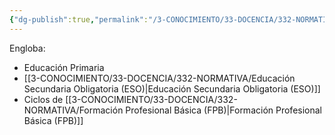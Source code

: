 ```yaml
---
{"dg-publish":true,"permalink":"/3-CONOCIMIENTO/33-DOCENCIA/332-NORMATIVA/Educación Básica/"}
---
```


Engloba:
- Educación Primaria
- [[3-CONOCIMIENTO/33-DOCENCIA/332-NORMATIVA/Educación Secundaria Obligatoria (ESO)\|Educación Secundaria Obligatoria (ESO)]]
- Ciclos de [[3-CONOCIMIENTO/33-DOCENCIA/332-NORMATIVA/Formación Profesional Básica (FPB)\|Formación Profesional Básica (FPB)]]
